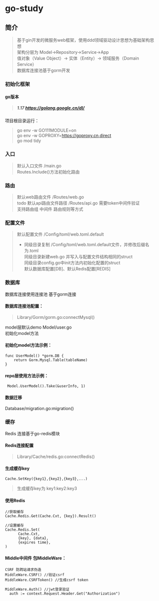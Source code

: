 # go-study

## 简介

> 基于gin开发的微服务web框架，使用ddd领域驱动设计思想为基础架构思想  
> 架构分层为 Model->Repository->Service->App  
> 值对象（Value Object）→ 实体（Entity）→ 领域服务（Domain Service）  
> 数据库连接池基于gorm开发

### 初始化框架

#### go版本

> ##### 1.17 https://golang.google.cn/dl/

项目根目录运行：
> go env -w GO111MODULE=on  
> go env -w GOPROXY=https://goproxy.cn,direct  
> go mod tidy

### 入口

> 默认入口文件 /main.go   
> Routes.Include()方法初始化路由

### 路由

> 默认web路由文件 /Routes/web.go  
> todo 默认api路由文件路径 /Routes/api.go 需要token中间件验证  
> 支持路由组 中间件 路由规则等方式

### 配置文件

> 默认配置文件 /Config/toml/web.toml.default
>- 同级目录复制 /Config/toml/web.toml.default文件，并修改后缀名为.toml  
   同级目录新建web.go 并写入与配置文件结构相同的struct  
   同级目录config.go中init方法内初始化配置的struct  
   默认数据库配置[DB]、默认Redis配置[REDIS]

### 数据库

数据库连接使用连接池 基于gorm连接

#### 数据库连接池配置：

> Library/Gorm/gorm.go:connectMysql()

model层默认demo Model/user.go  
初始化model方法

#### 初始化model方法示例：

```
func UserModel() *gorm.DB {
	return Gorm.Mysql.Table(tableName)
}
```

#### repo层使用方法示例：

```
 Model.UserModel().Take(&userInfo, 1)
```

#### 数据迁移

Database/migration.go:migration()

### 缓存

Redis 连接基于go-redis模块

#### Redis连接配置

> Library/Cache/redis.go:connectRedis()

#### 生成缓存key

```
Cache.SetKey({key1},{key2},{key3},...)  
```

> 生成缓存key为 key1:key2:key3

#### 使用Redis

```
//获取缓存
Cache.Redis.Get(Cache.Cxt, {key}).Result()

//设置缓存
Cache.Redis.Set(
      Cache.Cxt,
      {key}, {data},
      {expires time},
)

```

#### Middle中间件 包MiddleWare：

```
CSRF 防跨站请求伪造
MiddleWare.CSRF() //验证csrf
MiddleWare.CSRFToken() //生成csrf token

MiddleWare.Auth() //jwt登录验证
  auth := context.Request.Header.Get("Authorization")

```




